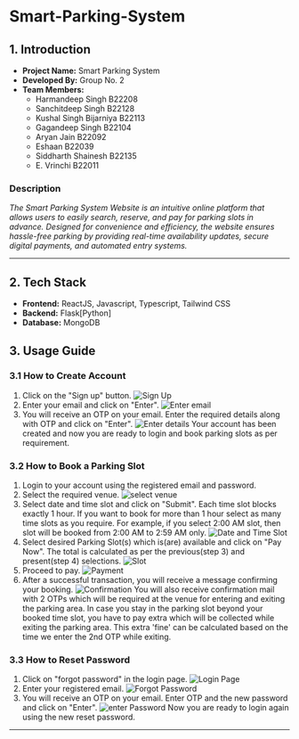# Smart-Parking-System
## 1. Introduction
- **Project Name:** Smart Parking System  
- **Developed By:** Group No. 2    
- **Team Members:**    
    - Harmandeep Singh  B22208 <br />
    - Sanchitdeep Singh B22128 <br />
    - Kushal Singh Bijarniya  B22113 <br />
    - Gagandeep Singh  B22104 <br />
    - Aryan Jain  B22092 <br />
    - Eshaan  B22039 <br />
    - Siddharth Shainesh  B22135 <br />
    - E. Vrinchi  B22011 <br />

### Description
_The Smart Parking System Website is an intuitive online platform that allows users to easily search, reserve, and pay for parking slots in advance. Designed for convenience and efficiency, the website ensures hassle-free parking by providing real-time availability updates, secure digital payments, and automated entry systems._  

---

## 2. Tech Stack
- **Frontend:** ReactJS, Javascript, Typescript, Tailwind CSS
- **Backend:** Flask[Python]
- **Database:** MongoDB

## 3. Usage Guide
### 3.1 How to Create Account
1. Click on the "Sign up" button.
![Sign Up](./images/login_page.png)
2. Enter your email and click on "Enter".
![Enter email](./images/signup_email.png)
3. You will receive an OTP on your email. Enter the required details along with OTP and click on "Enter".
![Enter details](./images/signup_form.png)
Your account has been created and now you are ready to login and book parking slots as per requirement.
  

### 3.2 How to Book a Parking Slot
1. Login to your account using the registered email and password.
2. Select the required venue.
![select venue](./images/main_screen.png)
3. Select date and time slot and click on "Submit". Each time slot blocks exactly 1 hour. If you want to book for more than 1 hour select as many time slots as you require. For example, if you select 2:00 AM slot, then slot will be booked from 2:00 AM to 2:59 AM only.
![Date and Time Slot](./images/slot_selection.png)
4. Select desired Parking Slot(s) which is(are) available and click on "Pay Now". The total is calculated as per the previous(step 3) and present(step 4) selections.
![Slot](./images/parking_slot.jpeg)
5. Proceed to pay.
![Payment](./images/payment.png)
6. After a successful transaction, you will receive a message confirming your booking.
![Confirmation](./images/confirmation.png)
You will also receive confirmation mail with 2 OTPs which will be required at the venue for entering and exiting the parking area.
In case you stay in the parking slot beyond your booked time slot, you have to pay extra which will be collected while exiting the parking area.
This extra 'fine' can be calculated based on the time we enter the 2nd OTP while exiting.

### 3.3 How to Reset Password
1. Click on "forgot password" in the login page.
![Login Page](./images/login_page.png)
2. Enter your registered email.
![Forgot Password](./images/forgot_pass.png)
3. You will receive an OTP on your email. Enter OTP and the new password and click on "Enter".
![enter Password](./images/enter_pass.png)
Now you are ready to login again using the new reset password.

---
